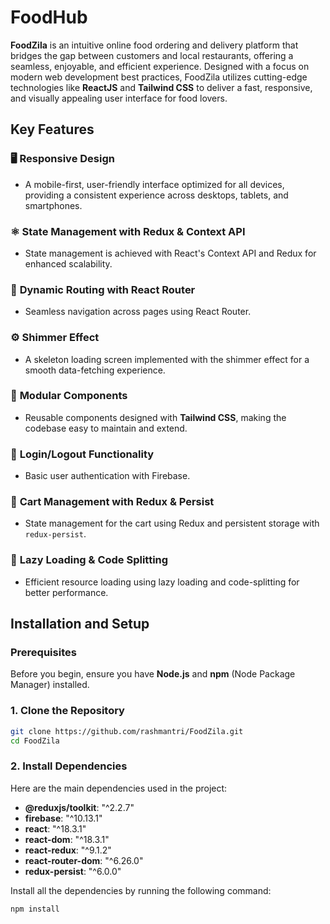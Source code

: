 # FoodHub

**FoodZila** is an intuitive online food ordering and delivery platform that bridges the gap between customers and local restaurants, offering a seamless, enjoyable, and efficient experience. Designed with a focus on modern web development best practices, FoodZila utilizes cutting-edge technologies like **ReactJS** and **Tailwind CSS** to deliver a fast, responsive, and visually appealing user interface for food lovers.

## Key Features

### 🖥️ **Responsive Design**

- A mobile-first, user-friendly interface optimized for all devices, providing a consistent experience across desktops, tablets, and smartphones.

### ⚛️ **State Management with Redux & Context API**

- State management is achieved with React's Context API and Redux for enhanced scalability.

### 🚀 **Dynamic Routing with React Router**

- Seamless navigation across pages using React Router.

### ⚙️ **Shimmer Effect**

- A skeleton loading screen implemented with the shimmer effect for a smooth data-fetching experience.

### 🧩 **Modular Components**

- Reusable components designed with **Tailwind CSS**, making the codebase easy to maintain and extend.

### 🔑 **Login/Logout Functionality**

- Basic user authentication with Firebase.

### 🛒 **Cart Management with Redux & Persist**

- State management for the cart using Redux and persistent storage with `redux-persist`.

### 📂 **Lazy Loading & Code Splitting**

- Efficient resource loading using lazy loading and code-splitting for better performance.

## Installation and Setup

### Prerequisites

Before you begin, ensure you have **Node.js** and **npm** (Node Package Manager) installed.

### 1. Clone the Repository

```bash
git clone https://github.com/rashmantri/FoodZila.git
cd FoodZila
```

### 2. Install Dependencies

Here are the main dependencies used in the project:

- **@reduxjs/toolkit**: "^2.2.7"
- **firebase**: "^10.13.1"
- **react**: "^18.3.1"
- **react-dom**: "^18.3.1"
- **react-redux**: "^9.1.2"
- **react-router-dom**: "^6.26.0"
- **redux-persist**: "^6.0.0"

Install all the dependencies by running the following command:

```bash
npm install
```
